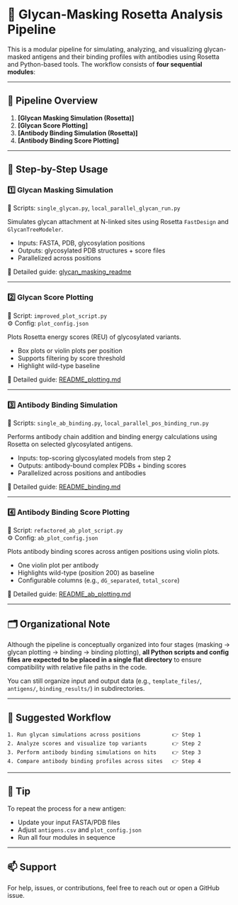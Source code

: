 # 🧬 Glycan-Masking Rosetta Analysis Pipeline

This is a modular pipeline for simulating, analyzing, and visualizing glycan-masked antigens and their binding profiles with antibodies using Rosetta and Python-based tools. The workflow consists of **four sequential modules**:

---

## 🧭 Pipeline Overview

1. **[Glycan Masking Simulation (Rosetta)]**
2. **[Glycan Score Plotting]**
3. **[Antibody Binding Simulation (Rosetta)]**
4. **[Antibody Binding Score Plotting]**

---

## 🔁 Step-by-Step Usage

### 1️⃣ Glycan Masking Simulation
📄 Scripts: `single_glycan.py`, `local_parallel_glycan_run.py`

Simulates glycan attachment at N-linked sites using Rosetta `FastDesign` and `GlycanTreeModeler`.

- Inputs: FASTA, PDB, glycosylation positions
- Outputs: glycosylated PDB structures + score files
- Parallelized across positions

📘 Detailed guide: [glycan_masking_readme](https://github.com/sjiang29/glycan_masking_pipeline/blob/main/glycan_masking/README_local_parallel_glycan_run.md)

---

### 2️⃣ Glycan Score Plotting
📄 Script: `improved_plot_script.py`  
⚙️ Config: `plot_config.json`

Plots Rosetta energy scores (REU) of glycosylated variants.

- Box plots or violin plots per position
- Supports filtering by score threshold
- Highlight wild-type baseline

📘 Detailed guide: [README_plotting.md](README_plotting.md)

---

### 3️⃣ Antibody Binding Simulation
📄 Scripts: `single_ab_binding.py`, `local_parallel_pos_binding_run.py`

Performs antibody chain addition and binding energy calculations using Rosetta on selected glycosylated antigens.

- Inputs: top-scoring glycosylated models from step 2
- Outputs: antibody-bound complex PDBs + binding scores
- Parallelized across positions and antibodies

📘 Detailed guide: [README_binding.md](README_binding.md)

---

### 4️⃣ Antibody Binding Score Plotting
📄 Script: `refactored_ab_plot_script.py`  
⚙️ Config: `ab_plot_config.json`

Plots antibody binding scores across antigen positions using violin plots.

- One violin plot per antibody
- Highlights wild-type (position 200) as baseline
- Configurable columns (e.g., `dG_separated`, `total_score`)

📘 Detailed guide: [README_ab_plotting.md](README_ab_plotting.md)

---

## 🗂️ Organizational Note

Although the pipeline is conceptually organized into four stages (masking → glycan plotting → binding → binding plotting), **all Python scripts and config files are expected to be placed in a single flat directory** to ensure compatibility with relative file paths in the code.

You can still organize input and output data (e.g., `template_files/`, `antigens/`, `binding_results/`) in subdirectories.

---

## 🔄 Suggested Workflow

```text
1. Run glycan simulations across positions          👉 Step 1
2. Analyze scores and visualize top variants        👉 Step 2
3. Perform antibody binding simulations on hits     👉 Step 3
4. Compare antibody binding profiles across sites   👉 Step 4
```

---

## 🧠 Tip

To repeat the process for a new antigen:
- Update your input FASTA/PDB files
- Adjust `antigens.csv` and `plot_config.json`
- Run all four modules in sequence

---

## 📫 Support

For help, issues, or contributions, feel free to reach out or open a GitHub issue.

